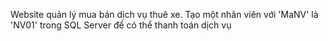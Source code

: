 Website quản lý mua bán dịch vụ thuê xe. 
Tạo một nhân viên với 'MaNV' là 'NV01' trong SQL Server để có thể thanh toán dịch vụ
